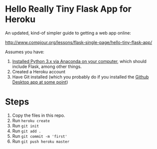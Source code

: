 # Hello Really Tiny Flask App for Heroku

An updated, kind-of simpler guide to getting a web app online:

http://www.compjour.org/lessons/flask-single-page/hello-tiny-flask-app/

Assumes you have:

1. [Installed Python 3.x via Anaconda on your computer](http://2017.compciv.org/guide/topics/python/installing-python-via-anaconda.html?highlight=anaconda), which should include Flask, among other things.
2. Created a Heroku account
3. Have Git installed (which you probably do if you installed the [Github Desktop app at some point](https://desktop.github.com/))


# Steps


1. Copy the files in this repo.
2. Run `heroku create`
3. Run `git init`
4. Run `git add .`
5. Run `git commit -m 'first'`
6. Run `git push heroku master`






